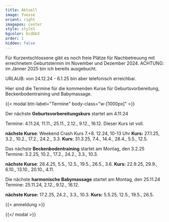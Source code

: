 ```yaml
---
title: Aktuell
image: fuesse
orient: right
imagepos: center
style: style1
bgcolor: bcdbb3
order: 1
hidden: false
---
```

Für Kurzentschlossene gibt es noch freie Plätze für Nachbetreuung mit errechnetem Geburtstermin im November und Dezember 2024. ACHTUNG: im Jänner 2025 bin ich bereits ausgebucht.

URLAUB:  von 24.12.24 - 6.1.25 bin aber telefonisch erreichbar.

Hier sind die Termine für die kommenden Kurse für Geburtsvorbereitung, Beckenbodentraining und Babymassage.

{{< modal btn-label="Termine" body-class="w-\[1000px]" >}}

Der nächste **Geburtsvorbereitungskurs** startet am 4.11.24

Termine: 4.11.24, 11.11., 25.11., 2.12., 9.12., 16.12. Dieser Kurs ist voll.

**nächste Kurse**: Weekend Crash Kurs 7.+8. 12.24, 10-13 Uhr **Kurs:** 27.1.25, 3.2., 10.2., 17.2., 24.2., 3.3. **Kurs:** 31.3.25, 7.4., 14.4., 28.4., 5.5., 12.5. 

Das nächste **Beckenbodentraining** startet am Montag, den 3.2.25\
Termine: 3.2.25, 10.2., 17.2., 24.2., 3.3., 10.3.

**nächste Kurse**: 28.4.25, 5.5., 12.5., 19.5., 26.5., 3.6.  **Kurs:** 22.9.25, 29.9., 6.10., 13.10., 20.10., 4.11. 

Die nächste **harmonische Babymassage** startet am Montag, den 25.11.24\
Termine: 25.11.24, 2.12., 9.12., 16.12.

**nächste Kurse:** 17.2.25, 24.2., 3.3., 10.3. **Kurs:** 5.5.25, 12.5., 19.5., 26.5.

{{< anmeldung >}}

{{</ modal >}}
